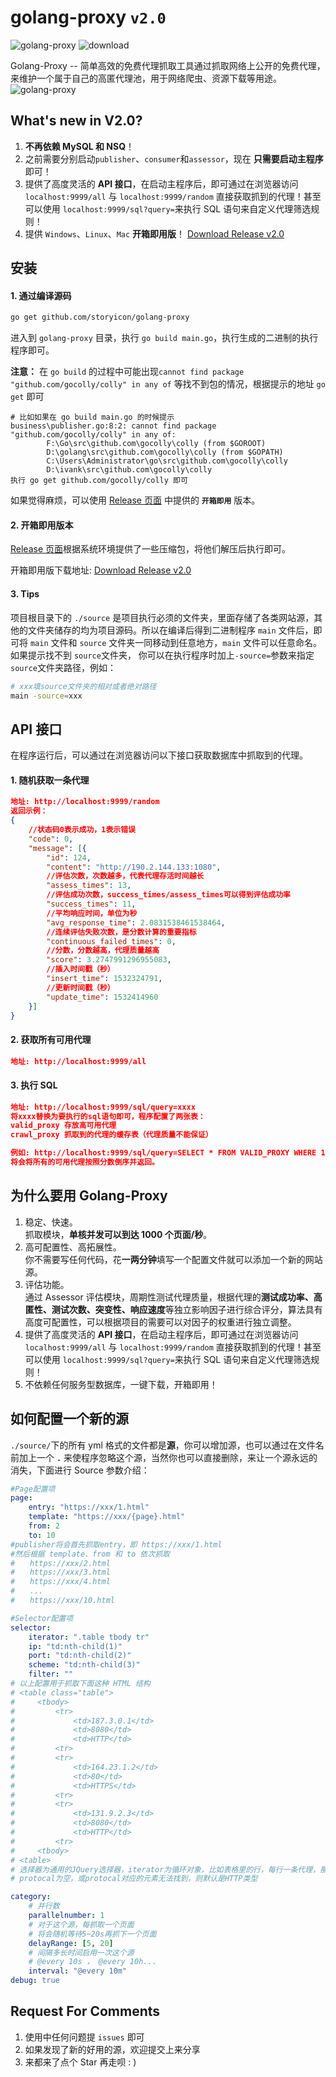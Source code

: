 # golang-proxy `v2.0`

![golang-proxy](https://img.shields.io/teamcity/codebetter/bt428.svg)
![download](https://img.shields.io/eclipse-marketplace/dt/notepad4e.svg)

Golang-Proxy -- 简单高效的免费代理抓取工具通过抓取网络上公开的免费代理，来维护一个属于自己的高匿代理池，用于网络爬虫、资源下载等用途。
![golang-proxy](https://raw.githubusercontent.com/parnurzeal/gorequest/gh-pages/images/Gopher_GoRequest_400x300.jpg)

## What's new in V2.0?

1.  **不再依赖 MySQL 和 NSQ**！
2.  之前需要分别启动`publisher`、`consumer`和`assessor`，现在 **只需要启动主程序** 即可！
3.  提供了高度灵活的 **API 接口**，在启动主程序后，即可通过在浏览器访问`localhost:9999/all` 与 `localhost:9999/random` 直接获取抓到的代理！甚至可以使用 `localhost:9999/sql?query=`来执行 SQL 语句来自定义代理筛选规则！
4.  提供 `Windows`、`Linux`、`Mac` **开箱即用版**！
    [Download Release v2.0](https://github.com/storyicon/golang-proxy/releases/)

## 安装

#### 1. 通过编译源码

```bash
go get github.com/storyicon/golang-proxy
```

进入到 `golang-proxy` 目录，执行 `go build main.go`，执行生成的二进制的执行程序即可。

**注意：**
在 `go build` 的过程中可能出现`cannot find package "github.com/gocolly/colly" in any of` 等找不到包的情况，根据提示的地址 `go get` 即可

```
# 比如如果在 go build main.go 的时候提示
business\publisher.go:8:2: cannot find package "github.com/gocolly/colly" in any of:
        F:\Go\src\github.com\gocolly\colly (from $GOROOT)
        D:\golang\src\github.com\gocolly\colly (from $GOPATH)
        C:\Users\Administrator\go\src\github.com\gocolly\colly
        D:\ivank\src\github.com\gocolly\colly
执行 go get github.com/gocolly/colly 即可
```

如果觉得麻烦，可以使用 [Release 页面](https://github.com/storyicon/golang-proxy/releases/) 中提供的 **`开箱即用`** 版本。

#### 2. 开箱即用版本

[Release 页面](https://github.com/storyicon/golang-proxy/releases/)根据系统环境提供了一些压缩包，将他们解压后执行即可。

开箱即用版下载地址: [Download Release v2.0](https://github.com/storyicon/golang-proxy/releases/)

#### 3. Tips

项目根目录下的 `./source` 是项目执行必须的文件夹，里面存储了各类网站源，其他的文件夹储存的均为项目源码。所以在编译后得到二进制程序 `main` 文件后，即可将 `main` 文件和 `source` 文件夹一同移动到任意地方，`main` 文件可以任意命名。  
如果提示找不到 `source`文件夹， 你可以在执行程序时加上`-source=`参数来指定`source`文件夹路径，例如：

```bash
# xxx填source文件夹的相对或者绝对路径
main -source=xxx
```

## API 接口

在程序运行后，可以通过在浏览器访问以下接口获取数据库中抓取到的代理。

#### 1. 随机获取一条代理

```json
地址: http://localhost:9999/random
返回示例：
{
    //状态码0表示成功，1表示错误
	"code": 0,
	"message": [{
		"id": 124,
		"content": "http://190.2.144.133:1080",
		//评估次数，次数越多，代表代理存活时间越长
		"assess_times": 13,
		//评估成功次数，success_times/assess_times可以得到评估成功率
		"success_times": 11,
		//平均响应时间，单位为秒
		"avg_response_time": 2.0831538461538464,
		//连续评估失败次数，是分数计算的重要指标
		"continuous_failed_times": 0,
		//分数，分数越高，代理质量越高
		"score": 3.2747991296955083,
		//插入时间戳（秒）
		"insert_time": 1532324791,
		//更新时间戳（秒）
		"update_time": 1532414960
	}]
}
```

#### 2. 获取所有可用代理

```json
地址: http://localhost:9999/all
```

#### 3. 执行 SQL

```json
地址: http://localhost:9999/sql/query=xxxx
将xxxx替换为要执行的sql语句即可，程序配置了两张表：
valid_proxy 存放高可用代理
crawl_proxy 抓取到的代理的缓存表（代理质量不能保证）

例如: http://localhost:9999/sql/query=SELECT * FROM VALID_PROXY WHERE 1 ORDER BY SCORE DESC
将会将所有的可用代理按照分数倒序并返回。
```

## 为什么要用 Golang-Proxy

1.  稳定、快速。  
    抓取模块，**单核并发可以到达 1000 个页面/秒**。
2.  高可配置性、高拓展性。  
    你不需要写任何代码，花**一两分钟**填写一个配置文件就可以添加一个新的网站源。
3.  评估功能。  
    通过 Assessor 评估模块，周期性测试代理质量，根据代理的**测试成功率、高匿性、测试次数、突变性、响应速度**等独立影响因子进行综合评分，算法具有高度可配置性，可以根据项目的需要可以对因子的权重进行独立调整。
4.  提供了高度灵活的 **API 接口**，在启动主程序后，即可通过在浏览器访问`localhost:9999/all` 与 `localhost:9999/random` 直接获取抓到的代理！甚至可以使用 `localhost:9999/sql?query=`来执行 SQL 语句来自定义代理筛选规则！
5.  不依赖任何服务型数据库，一键下载，开箱即用！

## 如何配置一个新的源

`./source/`下的所有 yml 格式的文件都是**源**，你可以增加源，也可以通过在文件名前加上一个 **`.`** 来使程序忽略这个源，当然你也可以直接删除，来让一个源永远的消失，下面进行 Source 参数介绍：

```yml
#Page配置项
page:
    entry: "https://xxx/1.html"
    template: "https://xxx/{page}.html"
    from: 2
    to: 10
#publisher将会首先抓取entry，即 https://xxx/1.html
#然后根据 template、from 和 to 依次抓取
#　　https://xxx/2.html
#　　https://xxx/3.html
#　　https://xxx/4.html
#　　...
#　　https://xxx/10.html
```

```yml
#Selector配置项
selector:
    iterator: ".table tbody tr"
    ip: "td:nth-child(1)"
    port: "td:nth-child(2)"
    scheme: "td:nth-child(3)"
    filter: ""
# 以上配置用于抓取下面这种 HTML 结构
# <table class="table">
#     <tbody>
#         <tr>
#             <td>187.3.0.1</td>
#             <td>8080</td>
#             <td>HTTP</td>
#         <tr>
#         <tr>
#             <td>164.23.1.2</td>
#             <td>80</td>
#             <td>HTTPS</td>
#         <tr>
#         <tr>
#             <td>131.9.2.3</td>
#             <td>8080</td>
#             <td>HTTP</td>
#         <tr>
#     <tbody>
# <table>
# 选择器为通用的JQuery选择器，iterator为循环对象，比如表格里的行，每行一条代理，那这个行的选择器就是iterator，而ip、port、protocal则是在iterator选择器的基础上进行子元素的查找。
# protocal为空，或protocal对应的元素无法找到，则默认是HTTP类型
```

```yml
category:
    # 并行数
    parallelnumber: 1
    # 对于这个源，每抓取一个页面
    # 将会随机等待5~20s再抓下一个页面
    delayRange: [5, 20]
    # 间隔多长时间启用一次这个源
    # @every 10s ， @every 10h...
    interval: "@every 10m"
debug: true
```

## Request For Comments

1.  使用中任何问题提 `issues` 即可
2.  如果发现了新的好用的源，欢迎提交上来分享
3.  来都来了点个 Star 再走呗 : )
